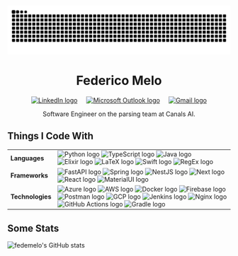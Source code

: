 <img src="https://raw.githubusercontent.com/fedemelo/fedemelo/output/snake.svg" alt="Snake animation" />

<div align="center">
  <h1>Federico Melo</h1>
  <a href="https://www.linkedin.com/in/federico-melo/" target="_blank">
    <img 
      src="https://raw.githubusercontent.com/maurodesouza/profile-readme-generator/master/src/assets/icons/social/linkedin/default.svg" 
      width="37" 
      height="25" 
      alt="LinkedIn logo" 
    /></a>
  &nbsp;
  &nbsp;
  <a href="mailto:f.melo@uniandes.edu.co" target="_blank">
    <img 
      src="https://raw.githubusercontent.com/maurodesouza/profile-readme-generator/master/src/assets/icons/social/microsoft-outlook/default.svg" 
      width="37" 
      height="25" 
      alt="Microsoft Outlook logo" /></a>
  &nbsp;
  &nbsp;
  <a href="mailto:federicomelobarrero@gmail.com" target="_blank">
    <img 
      src="https://raw.githubusercontent.com/maurodesouza/profile-readme-generator/master/src/assets/icons/social/gmail/default.svg" 
      width="37"
      height="25" 
      alt="Gmail logo" />
  </a>
  <p>Software Engineer on the parsing team at Canals AI.</p>
</div>

## Things I Code With

<table>
  <tr>
    <td>
      <strong>Languages</strong>
    </td>
    <td>
      <img 
        src="https://skillicons.dev/icons?i=py"
        height="40" 
        alt="Python logo"
      />
      <img 
        src="https://skillicons.dev/icons?i=ts"
        height="40"
        alt="TypeScript logo"
      />
      <img 
        src="https://skillicons.dev/icons?i=java"
        height="40"
        alt="Java logo"
      />
      <img 
        src="https://skillicons.dev/icons?i=elixir"
        height="40"
        alt="Elixir logo"
      />
      <img 
        src="https://skillicons.dev/icons?i=latex"
        height="40"
        alt="LaTeX logo"
      />
      <img 
        src="https://skillicons.dev/icons?i=swift"
        height="40"
        alt="Swift logo"
      />
      <img 
        src="https://skillicons.dev/icons?i=regex"
        height="40"
        alt="RegEx logo"
      />
    </td>
  </tr>
  <tr>
    <td>
      <strong>Frameworks</strong>
    </td>
    <td>
      <img 
        src="https://skillicons.dev/icons?i=fastapi"
        height="40"
        alt="FastAPI logo"
      />
      <img 
        src="https://skillicons.dev/icons?i=spring"
        height="40"
        alt="Spring logo"
      />
      <img 
        src="https://skillicons.dev/icons?i=nestjs"
        height="40"
        alt="NestJS logo"
      />
      <img 
        src="https://skillicons.dev/icons?i=next"
        height="40"
        alt="Next logo"
      />
      <img 
        src="https://skillicons.dev/icons?i=react"
        height="40"
        alt="React logo"
      />
      <img 
        src="https://skillicons.dev/icons?i=materialui"
        height="40"
        alt="MaterialUI logo"
      />
    </td>
  </tr>
  <tr>
    <td>
      <strong>Technologies</strong>
    </td>
    <td>
      <img 
        src="https://skillicons.dev/icons?i=azure"
        height="40"
        alt="Azure logo"
      />
      <img 
        src="https://skillicons.dev/icons?i=aws"
        height="40"
        alt="AWS logo"
      />
      <img 
        src="https://skillicons.dev/icons?i=docker"
        height="40"
        alt="Docker logo"
      />
      <img 
        src="https://skillicons.dev/icons?i=firebase"
        height="40"
        alt="Firebase logo"
      />
      <img 
        src="https://skillicons.dev/icons?i=postman"
        height="40"
        alt="Postman logo"
      />
      <img 
        src="https://skillicons.dev/icons?i=gcp"
        height="40"
        alt="GCP logo"
      />
      <img 
        src="https://skillicons.dev/icons?i=jenkins"
        height="40"
        alt="Jenkins logo"
      />
      <img 
        src="https://skillicons.dev/icons?i=nginx"
        height="40"
        alt="Nginx logo"
      />
      <img 
        src="https://skillicons.dev/icons?i=githubactions"
        height="40"
        alt="GitHub Actions logo"
      />
      <img 
        src="https://skillicons.dev/icons?i=gradle"
        height="40"
        alt="Gradle logo"
      />
    </td>
  </tr>
</table>

## Some Stats

![fedemelo's GitHub stats](https://github-readme-stats.vercel.app/api?username=fedemelo&show_icons=true&show=reviews,prs_merged,prs_merged_percentage&theme=vue-dark&hide=contribs)
